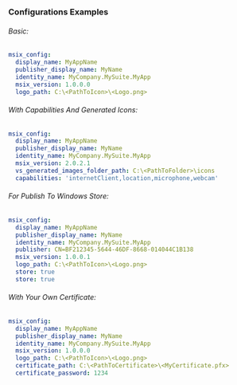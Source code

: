 ### Configurations Examples

###### Basic:
```yaml
msix_config:
  display_name: MyAppName
  publisher_display_name: MyName
  identity_name: MyCompany.MySuite.MyApp
  msix_version: 1.0.0.0
  logo_path: C:\<PathToIcon>\<Logo.png>
```

###### With Capabilities And Generated Icons:
```yaml
msix_config:
  display_name: MyAppName
  publisher_display_name: MyName
  identity_name: MyCompany.MySuite.MyApp
  msix_version: 2.0.2.1
  vs_generated_images_folder_path: C:\<PathToFolder>\icons
  capabilities: 'internetClient,location,microphone,webcam'
```

###### For Publish To Windows Store:
```yaml
msix_config:
  display_name: MyAppName
  publisher_display_name: MyName
  identity_name: MyCompany.MySuite.MyApp
  publisher: CN=BF212345-5644-46DF-8668-014044C1B138
  msix_version: 1.0.0.1
  logo_path: C:\<PathToIcon>\<Logo.png>
  store: true
  store: true
```

###### With Your Own Certificate:
```yaml
msix_config:
  display_name: MyAppName
  publisher_display_name: MyName
  identity_name: MyCompany.MySuite.MyApp
  msix_version: 1.0.0.0
  logo_path: C:\<PathToIcon>\<Logo.png>
  certificate_path: C:\<PathToCertificate>\<MyCertificate.pfx>
  certificate_password: 1234
```